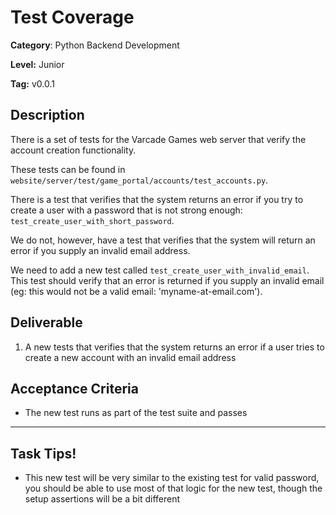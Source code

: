 # Test Coverage

**Category**: Python Backend Development

**Level:** Junior

**Tag:** v0.0.1 

## Description
There is a set of tests for the Varcade Games web server that verify the account creation functionality.

These tests can be found in `website/server/test/game_portal/accounts/test_accounts.py`.

There is a test that verifies that the system returns an error if you try to create a user with a password that is not strong enough: `test_create_user_with_short_password`.

We do not, however, have a test that verifies that the system will return an error if you supply an invalid email address.

We need to add a new test called `test_create_user_with_invalid_email`. This test should verify that an error is returned if you supply an invalid email (eg: this would not be a valid email: 'myname-at-email.com').

## Deliverable
1. A new tests that verifies that the system returns an error if a user tries to create a new account with an invalid email address 

## Acceptance Criteria
* The new test runs as part of the test suite and passes


***

## Task Tips!
* This new test will be very similar to the existing test for valid password, you should be able to use most of that logic for the new test, though the setup assertions will be a bit different
